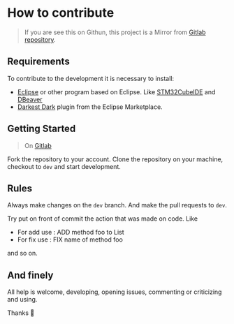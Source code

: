 # How to contribute

> If you are see this on Githun, this project is a Mirror from [Gitlab repository](https://gitlab.com/lpg2709/eclipse-gruvbox).

## Requirements

To contribute to the development it is necessary to install:

- [Eclipse](https://www.eclipse.org/) or other program based on Eclipse. Like
[STM32CubeIDE](https://www.st.com/en/development-tools/stm32cubeide.html) and [DBeaver](https://dbeaver.io/)
- [Darkest Dark](https://marketplace.eclipse.org/content/darkest-dark-theme-devstyle)
plugin from the Eclipse Marketplace.

## Getting Started

> On [Gitlab](https://gitlab.com)

Fork the repository to your account. Clone the repository on your machine, checkout to `dev` and start development.

## Rules

Always make changes on the `dev` branch. And make the pull requests to `dev`.

Try put on front of commit the action that was made on code. Like

- For add use : ADD method foo to List
- For fix use : FIX name of method foo

and so on.

## And finely

All help is welcome, developing, opening issues, commenting or criticizing and using.

Thanks 🧙

